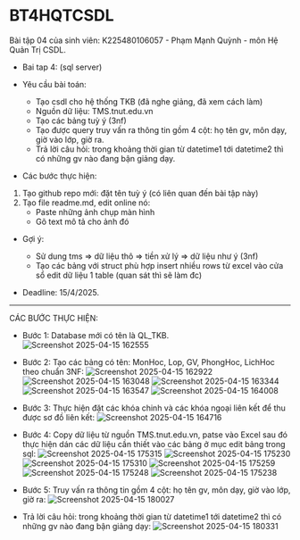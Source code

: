 # BT4HQTCSDL
Bài tập 04 của sinh viên: K225480106057 - Phạm Mạnh Quỳnh - môn Hệ Quản Trị CSDL.
- Bai tap 4: (sql server)
- Yêu cầu bài toán:
  + Tạo csdl cho hệ thống TKB (đã nghe giảng, đã xem cách làm)
  + Nguồn dữ liệu: TMS.tnut.edu.vn
  + Tạo các bảng tuỳ ý (3nf)
  + Tạo được query truy vấn ra thông tin gồm 4 cột: họ tên gv, môn dạy, giờ vào lớp, giờ ra.
  + Trả lời câu hỏi: trong khoảng thời gian từ datetime1 tới datetime2 thì có những gv nào đang bận giảng dạy.

- Các bước thực hiện:
1. Tạo github repo mới: đặt tên tuỳ ý (có liên quan đến bài tập này)
2. Tạo file readme.md, edit online nó:
   + Paste những ảnh chụp màn hình
   + Gõ text mô tả cho ảnh đó
- Gợi ý:
  + Sử dung tms => dữ liệu thô => tiền xử lý => dữ liệu như ý (3nf)
  + Tạo các bảng với struct phù hợp
  insert nhiều rows từ excel vào cửa sổ edit dữ liệu 1 table (quan sát thì sẽ làm đc)

- Deadline: 15/4/2025.
----------------------------------------------------------------------------------------------
CÁC BƯỚC THỰC HIỆN:
- Bước 1: Database mới có tên là QL_TKB.
![Screenshot 2025-04-15 162555](https://github.com/user-attachments/assets/10a88dc9-7da5-4611-acf9-31fbf0ae639c)

- Bước 2: Tạo các bảng có tên: MonHoc, Lop, GV, PhongHoc, LichHoc theo chuẩn 3NF:
![Screenshot 2025-04-15 162922](https://github.com/user-attachments/assets/b2a4f1a1-051d-4ab8-a767-59a025332405)
![Screenshot 2025-04-15 163048](https://github.com/user-attachments/assets/f3a0fc31-71fa-4cb6-a672-65a7b89f5178)
![Screenshot 2025-04-15 163344](https://github.com/user-attachments/assets/904c9abd-9a1a-4df8-91cf-f8aaeb41aa19)
![Screenshot 2025-04-15 163547](https://github.com/user-attachments/assets/bd16c1ae-bd58-4404-ad27-0dce48a6f6b5)
![Screenshot 2025-04-15 164008](https://github.com/user-attachments/assets/f4834684-2b79-45b8-a73c-bca8a0e2e60a)

- Bước 3: Thực hiện đặt các khóa chinh và các khóa ngoại liên kết để thu được sơ đồ liên kết:
![Screenshot 2025-04-15 164716](https://github.com/user-attachments/assets/f9e20f43-29cc-42f6-8309-5c9c63fed6b3)

- Bước 4: Copy dữ liệu từ nguồn TMS.tnut.edu.vn, patse vào Excel sau đó thực hiện dán các dữ liệu cần thiết vào các bảng ở mục edit bảng trong sql:
![Screenshot 2025-04-15 175315](https://github.com/user-attachments/assets/e317de6a-4bbb-4b0f-b99b-a66e88756cab)
![Screenshot 2025-04-15 175230](https://github.com/user-attachments/assets/d7fdfc46-0700-4eb5-9ff7-254e8aee85ae)
![Screenshot 2025-04-15 175310](https://github.com/user-attachments/assets/68c05581-77dc-4b6f-9bd4-a5a341451c21)
![Screenshot 2025-04-15 175259](https://github.com/user-attachments/assets/46aef905-4849-4ce4-85df-1f48404afab5)
![Screenshot 2025-04-15 175248](https://github.com/user-attachments/assets/79f152f8-6608-4c82-b011-6fd9b3347976)
![Screenshot 2025-04-15 175238](https://github.com/user-attachments/assets/955b4802-4d27-4d16-af9a-745a2d411f36)

- Bước 5: Truy vấn ra thông tin gồm 4 cột: họ tên gv, môn dạy, giờ vào lớp, giờ ra:
![Screenshot 2025-04-15 180027](https://github.com/user-attachments/assets/40675a2c-0fb7-4a46-8b4f-29a659a3fe8a)

- Trả lời câu hỏi: trong khoảng thời gian từ datetime1 tới datetime2 thì có những gv nào đang bận giảng dạy:
![Screenshot 2025-04-15 180331](https://github.com/user-attachments/assets/5b051cd6-3855-49d9-abe3-8edb76458b4b)
